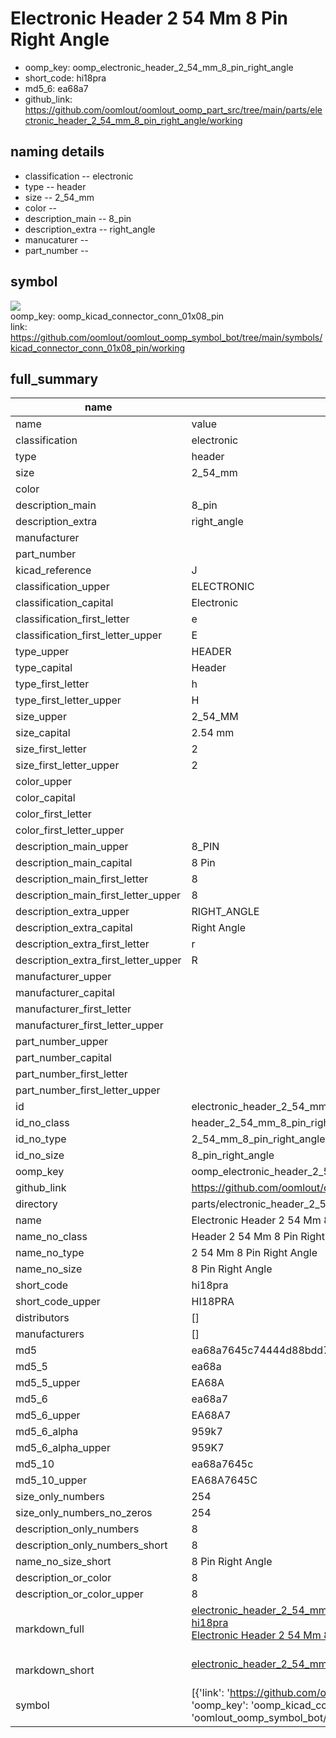 # Electronic Header 2 54 Mm 8 Pin Right Angle

  
* oomp_key: oomp_electronic_header_2_54_mm_8_pin_right_angle 
* short_code: hi18pra
* md5_6: ea68a7  
* github_link: https://github.com/oomlout/oomlout_oomp_part_src/tree/main/parts/electronic_header_2_54_mm_8_pin_right_angle/working  
## naming details
* classification -- electronic
* type -- header
* size -- 2_54_mm
* color -- 
* description_main -- 8_pin
* description_extra -- right_angle
* manucaturer -- 
* part_number -- 



## symbol

![](symbol/{index}/working/working_600.png)  
oomp_key: oomp_kicad_connector_conn_01x08_pin  
link: https://github.com/oomlout/oomlout_oomp_symbol_bot/tree/main/symbols/kicad_connector_conn_01x08_pin/working  


## full_summary
| name | value | 
| --- | --- | 
| name | value | 
| classification | electronic | 
| type | header | 
| size | 2_54_mm | 
| color |  | 
| description_main | 8_pin | 
| description_extra | right_angle | 
| manufacturer |  | 
| part_number |  | 
| kicad_reference | J | 
| classification_upper | ELECTRONIC | 
| classification_capital | Electronic | 
| classification_first_letter | e | 
| classification_first_letter_upper | E | 
| type_upper | HEADER | 
| type_capital | Header | 
| type_first_letter | h | 
| type_first_letter_upper | H | 
| size_upper | 2_54_MM | 
| size_capital | 2.54 mm | 
| size_first_letter | 2 | 
| size_first_letter_upper | 2 | 
| color_upper |  | 
| color_capital |  | 
| color_first_letter |  | 
| color_first_letter_upper |  | 
| description_main_upper | 8_PIN | 
| description_main_capital | 8 Pin | 
| description_main_first_letter | 8 | 
| description_main_first_letter_upper | 8 | 
| description_extra_upper | RIGHT_ANGLE | 
| description_extra_capital | Right Angle | 
| description_extra_first_letter | r | 
| description_extra_first_letter_upper | R | 
| manufacturer_upper |  | 
| manufacturer_capital |  | 
| manufacturer_first_letter |  | 
| manufacturer_first_letter_upper |  | 
| part_number_upper |  | 
| part_number_capital |  | 
| part_number_first_letter |  | 
| part_number_first_letter_upper |  | 
| id | electronic_header_2_54_mm_8_pin_right_angle | 
| id_no_class | header_2_54_mm_8_pin_right_angle | 
| id_no_type | 2_54_mm_8_pin_right_angle | 
| id_no_size | 8_pin_right_angle | 
| oomp_key | oomp_electronic_header_2_54_mm_8_pin_right_angle | 
| github_link | https://github.com/oomlout/oomlout_oomp_part_src/tree/main/parts/electronic_header_2_54_mm_8_pin_right_angle/working | 
| directory | parts/electronic_header_2_54_mm_8_pin_right_angle | 
| name | Electronic Header 2 54 Mm 8 Pin Right Angle | 
| name_no_class | Header 2 54 Mm 8 Pin Right Angle | 
| name_no_type | 2 54 Mm 8 Pin Right Angle | 
| name_no_size | 8 Pin Right Angle | 
| short_code | hi18pra | 
| short_code_upper | HI18PRA | 
| distributors | [] | 
| manufacturers | [] | 
| md5 | ea68a7645c74444d88bdd78290026baf | 
| md5_5 | ea68a | 
| md5_5_upper | EA68A | 
| md5_6 | ea68a7 | 
| md5_6_upper | EA68A7 | 
| md5_6_alpha | 959k7 | 
| md5_6_alpha_upper | 959K7 | 
| md5_10 | ea68a7645c | 
| md5_10_upper | EA68A7645C | 
| size_only_numbers | 254 | 
| size_only_numbers_no_zeros | 254 | 
| description_only_numbers | 8 | 
| description_only_numbers_short | 8 | 
| name_no_size_short | 8 Pin Right Angle | 
| description_or_color | 8 | 
| description_or_color_upper | 8 | 
| markdown_full | [electronic_header_2_54_mm_8_pin_right_angle](https://github.com/oomlout/oomlout_oomp_part_src/tree/main/parts/electronic_header_2_54_mm_8_pin_right_angle/working)<br>[hi18pra](https://github.com/oomlout/oomlout_oomp_part_src/tree/main/parts/electronic_header_2_54_mm_8_pin_right_angle/working)<br>[Electronic Header 2 54 Mm 8 Pin Right Angle](https://github.com/oomlout/oomlout_oomp_part_src/tree/main/parts/electronic_header_2_54_mm_8_pin_right_angle/working)<br><br> | 
| markdown_short | [electronic_header_2_54_mm_8_pin_right_angle](https://github.com/oomlout/oomlout_oomp_part_src/tree/main/parts/electronic_header_2_54_mm_8_pin_right_angle/working)<br><br> | 
| symbol | [{'link': 'https://github.com/oomlout/oomlout_oomp_symbol_bot/tree/main/symbols/kicad_connector_conn_01x08_pin', 'oomp_key': 'oomp_kicad_connector_conn_01x08_pin', 'directory': 'oomlout_oomp_symbol_bot/symbols/kicad_connector_conn_01x08_pin//working/working.kicad_sym', 'index': 0}] | 
